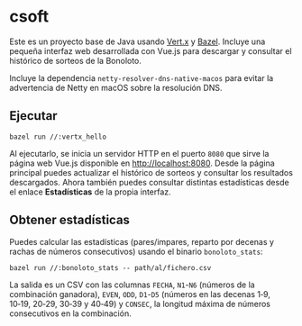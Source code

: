 # csoft

Este es un proyecto base de Java usando [Vert.x](https://vertx.io/) y [Bazel](https://bazel.build/).
Incluye una pequeña interfaz web desarrollada con Vue.js para descargar y
consultar el histórico de sorteos de la Bonoloto.

Incluye la dependencia `netty-resolver-dns-native-macos` para evitar la advertencia
de Netty en macOS sobre la resolución DNS.

## Ejecutar

```
bazel run //:vertx_hello
```

Al ejecutarlo, se inicia un servidor HTTP en el puerto `8080` que sirve la página
web Vue.js disponible en [http://localhost:8080](http://localhost:8080). Desde
la página principal puedes actualizar el histórico de sorteos y consultar los
resultados descargados. Ahora también puedes consultar distintas estadísticas
desde el enlace **Estadísticas** de la propia interfaz.

## Obtener estadísticas

Puedes calcular las estadísticas (pares/impares, reparto por decenas y rachas de números consecutivos) usando el binario `bonoloto_stats`:

```
bazel run //:bonoloto_stats -- path/al/fichero.csv
```

La salida es un CSV con las columnas `FECHA`, `N1`-`N6` (números de la combinación ganadora), `EVEN`, `ODD`, `D1`-`D5` (números en las decenas 1‑9, 10‑19, 20‑29, 30‑39 y 40‑49) y `CONSEC`, la longitud máxima de números consecutivos en la combinación.

